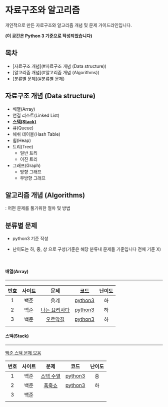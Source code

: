 # 자료구조와 알고리즘
개인적으로 만든 자료구조와 알고리즘 개념 및 문제 가이드라인입니다.

**(이 공간은 Python 3 기준으로 작성되었습니다)**

## 목차

- [자료구조 개념](#자료구조 개념 (Data structure))
- [알고리즘 개념](#알고리즘 개념 (Algorithms))
- [분류별 문제](#분류별 문제)

## 자료구조 개념 (Data structure)

- 배열(Array)
- 연결 리스트(Linked List)
- **[스택(Stack)](https://charincoding.com/2019/05/23/1-스택/)**
- 큐(Queue)
- 해쉬 테이블(Hash Table)
- 힙(Heap)
- 트리(Tree)
  - 일반 트리
  - 이진 트리
- 그래프(Graph)
  - 방향 그래프
  - 무방향 그래프

## 알고리즘 개념 (Algorithms)

: 어떤 문제를 풀기위한 절차 및 방법

## 분류별 문제

- python3 기준 작성

- 난이도는 하, 중, 상 으로 구성(기준은 해당 분류내 문제들 기준입니다 전체 기준 X)

  <br>

#### 배열(Array)

------

| 번호 | 사이트 |                         문제                          |                   코드                    | 난이도 |
| :--: | :----: | :---------------------------------------------------: | :---------------------------------------: | :----: |
|  1   |  백준  |     [음계](https://www.acmicpc.net/problem/2920)      | [python3](./Quizes/backjoon/back_2920.py) |   하   |
|  2   |  백준  | [나는 요리사다](https://www.acmicpc.net/problem/2953) | [python3](./Quizes/backjoon/back_2953.py) |   하   |
|  3   |  백준  |   [오르막길](https://www.acmicpc.net/problem/2846)    | [python3](./Quizes/backjoon/back_2846.py) |   하   |
|      |        |                                                       |                                           |        |

#### 스택(Stack) 

------
[백준 스택 문제 모음](https://www.acmicpc.net/problem/tag/%EC%8A%A4%ED%83%9D)

| 번호 | 사이트 |                       문제                        |                   코드                    | 난이도 |
| :--: | :----: | :-----------------------------------------------: | :---------------------------------------: | :----: |
|  1   |  백준  | [스택 수열](https://www.acmicpc.net/problem/1874) | [python3](./Quizes/backjoon/back_1874.py) |   중   |
|  2   |  백준  |  [폭죽쇼](https://www.acmicpc.net/problem/1773)   | [python3](./Quizes/backjoon/back_1773.py) |   하   |
|  3   |  백준  |                                                   |                                           |        |
|      |        |                                                   |                                           |        |

